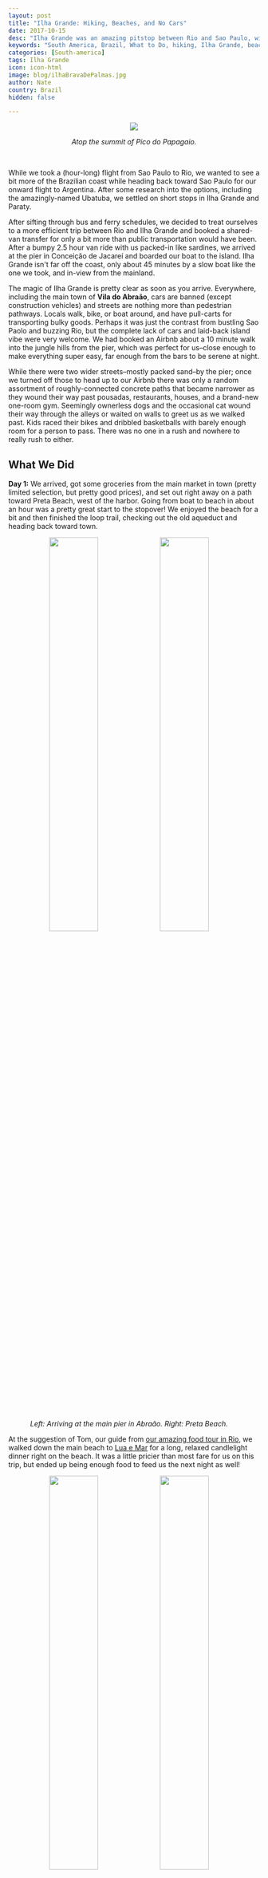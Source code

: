 ```yaml
---
layout: post
title: "Ilha Grande: Hiking, Beaches, and No Cars"
date: 2017-10-15
desc: "Ilha Grande was an amazing pitstop between Rio and Sao Paulo, with lots of hiking, beaches, and hiking to beaches."
keywords: "South America, Brazil, What to Do, hiking, Ilha Grande, beaches"
categories: [South-america]
tags: Ilha Grande
icon: icon-html
image: blog/ilhaBravaDePalmas.jpg
author: Nate
country: Brazil
hidden: false

---
```


<div style="text-align: center;"><a href="/static/assets/img/blog/ilhaParrotTopPano.jpg" target="_blank"><img src="/static/assets/img/blog/ilhaParrotTopPano.jpg" style="max-width: calc(100% - 20px);"></a>
<p><i>Atop the summit of Pico do Papagaio.</i></p></div>
<br> 

While we took a (hour-long) flight from Sao Paulo to Rio, we wanted to see a bit more of the Brazilian coast while heading back toward Sao Paulo for our onward flight to Argentina. After some research into the options, including the amazingly-named Ubatuba, we settled on short stops in Ilha Grande and Paraty. 

After sifting through bus and ferry schedules, we decided to treat ourselves to a more efficient trip between Rio and Ilha Grande and booked a shared-van transfer for only a bit more than public transportation would have been. After a bumpy 2.5 hour van ride with us packed-in like sardines, we arrived at the pier in Conceição de Jacareí and boarded our boat to the island. Ilha Grande isn't far off the coast, only about 45 minutes by a slow boat like the one we took, and in-view from the mainland. 

The magic of Ilha Grande is pretty clear as soon as you arrive. Everywhere, including the main town of **Vila do Abraão**, cars are banned (except construction vehicles) and streets are nothing more than pedestrian pathways. Locals walk, bike, or boat around, and have pull-carts for transporting bulky goods.  Perhaps it was just the contrast from bustling Sao Paolo and buzzing Rio, but the complete lack of cars and laid-back island vibe were very welcome. We had booked an Airbnb about a 10 minute walk into the jungle hills from the pier, which was perfect for us–close enough to make everything super easy, far enough from the bars to be serene at night.

While there were two wider streets–mostly packed sand–by the pier; once we turned off those to head up to our Airbnb there was only a random assortment of roughly-connected concrete paths that became narrower as they wound their way past pousadas, restaurants, houses, and a brand-new one-room gym. Seemingly ownerless dogs and the occasional cat wound their way through the alleys or waited on walls to greet us as we walked past. Kids raced their bikes and dribbled basketballs with barely enough room for a person to pass. There was no one in a rush and nowhere to really rush to either.  

## <i class="fa fa-check-square" aria-hidden="true" style="color:#2495C4;"></i>What We Did 

**Day 1:** We arrived, got some groceries from the main market in town (pretty limited selection, but pretty good prices), and set out right away on a path toward Preta Beach, west of the harbor. Going from boat to beach in about an hour was a pretty great start to the stopover! We enjoyed the beach for a bit and then finished the loop trail, checking out the old aqueduct and heading back toward town. 

<div style="text-align: center; max-width: calc(100% - 20px);"><a href="/static/assets/img/blog/ilhaArrival.jpg" target="_blank"><img src="/static/assets/img/blog/ilhaArrival.jpg" width="45%"></a> <a href="/static/assets/img/blog/ilhaPreta.jpg" target="_blank"><img src="/static/assets/img/blog/ilhaPreta.jpg" width="45%"></a><p><i>Left: Arriving at the main pier in Abraão. Right: Preta Beach.</i></p></div><p></p>

At the suggestion of Tom, our guide from [our amazing food tour in Rio](LINK), we walked down the main beach to [Lua e Mar](https://www.tripadvisor.com/Restaurant_Review-g303497-d2422751-Reviews-Lua_e_Mar-Ilha_Grande_State_of_Rio_de_Janeiro.html) for a long, relaxed candlelight dinner right on the beach. It was a little pricier than most fare for us on this trip, but ended up being enough food to feed us the next night as well!

<div style="text-align: center; max-width: calc(100% - 20px);"><a href="/static/assets/img/blog/ilhaLuaEMar2.jpg" target="_blank"><img src="/static/assets/img/blog/ilhaLuaEMar2.jpg" width="45%"></a> <a href="/static/assets/img/blog/ilhaSeafood.jpg" target="_blank"><img src="/static/assets/img/blog/ilhaSeafood.jpg" width="45%"></a><p><i>Dinner at Lua e Mar, right on the sand.</i></p></div><p></p>

**Day 2:** We set a pre-dawn alarm and set out from our Airbnb around 5am to hike to **Pico do Papagaio**, the highest point on Ihla Grande with panoramic views. Our Airbnb host had tried to persuade us to hire a guide, but after reading from TripAdvisor comments from others who had done it solo we decided to give it a shot. We made it to the summit by around 7:30am, just after the morning clouds had burned off around the top, and were treated to amazing views and a lovely picnic snack. 

<div style="text-align: center; max-width: calc(100% - 20px);"><a href="/static/assets/img/blog/ilhaParrotScramble.jpg" target="_blank"><img src="/static/assets/img/blog/ilhaParrotScramble.jpg" width="45%"></a> <a href="/static/assets/img/blog/ilhaParrotTopSelfie.jpg" target="_blank"><img src="/static/assets/img/blog/ilhaParrotTopSelfie.jpg" width="45%"></a><p><i>Left: Scrambling up the T13 trail to Pico do Papagaio. Right: Together at the summit.</i></p></div><p></p>

On the way up the only hikers we encountered were two young women and their guide (him in old jeans and ratty flip flops!) making their way down after setting out around 2:30am to be at the summit for sunrise, plus one lone hiker who had (illegally) spent the night at the summit. He stopped us to give us a lengthy warning about a creepy guy at the top with a bamboo stick he was scared of, and who we never encountered (the lone hiker had a bamboo stick, though...?). All told, we made it up the steep trail from trailhead to summit in exactly two hours (including water/photo breaks) and back down in 1:35. 

While our host had warned us the trail was basically unmarked and that local orchid researchers had inadvertently created many false branches on the trail, we had no problem at all following the regular markers and clear primary trail until the summit area. Near the top there are many options, but leaving photo "breadcrumbs" of how to get back on our way down made it a piece of cake.

<div style="text-align: center; max-width: calc(100% - 20px);"><a href="/static/assets/img/blog/ilhaParrotSignpost.jpg" target="_blank"><img src="/static/assets/img/blog/ilhaParrotSignpost.jpg" width="30%"></a> <a href="/static/assets/img/blog/ilhaParrotArrow.jpg" target="_blank"><img src="/static/assets/img/blog/ilhaParrotArrow.jpg" width="30%"></a><a href="/static/assets/img/blog/ilhaParrotFingerpoint.jpg" target="_blank"><img src="/static/assets/img/blog/ilhaParrotFingerpoint.jpg" width="30%"></a><p><i>We made it up and down without incident through a combination of official and unofficial signs, plus photo "breadcrumbs" at unmarked trail splits.</i></p></div><p></p>

After that 9 miles was behind us, we made a quick pitstop to swap out gear and headed out on a trail toward **Feiticeira Beach** via **Feiticeira Waterfall**. This hike took us about 1:40 on the trail, not counting the stop at the waterfall/swimming hole. At the waterfall, we saw others rapelling down the (~30 foot high) waterfall face with a guide, which didn't look like it lasted long enough to be worth the cost. After cooling off in the chilly fresh water pools, we got back on the trail and made it to **Feiticeira Beach** just after 1pm. This ended up being our favorite beach on Ilha Grande, especially before ~3:30pm when many tour boats doing a loop of the northern beaches showed up. It was quiet but not completely empty, and had food/açaí (a delicious purple dessert I've become quite fond of)/drink/taxi boat stands but no pushy vendors. We were pretty exhausted by 4:30pm and took a taxi boat (only 20 Real/6 USD pp) back to Abraão to grab a table at **Café Do Mar** to watch the final rays of sun fade from the sky before heading back to the Airbnb to enjoy our Day 1 leftovers.

<div style="text-align: center; max-width: calc(100% - 20px);"><a href="/static/assets/img/blog/ilhaFeiticeiraSigns.jpg" target="_blank"><img src="/static/assets/img/blog/ilhaFeiticeiraSigns.jpg" width="45%"></a> <a href="/static/assets/img/blog/ilhaFeiticeiraLeaving.jpg" target="_blank"><img src="/static/assets/img/blog/ilhaFeiticeiraLeaving.jpg" width="45%"></a><p><i>Left: Signs at the split between trails to the waterfall and to the beach. Right: Feiticeira Beach, from the taxi boat as we pulled away to head back to Abraão.</i></p></div><p></p>

**Day 3:** After 15 miles of walking the day before we still weren't done and set out on an eastern route (albeit at a more leisurely time). From Abraão we walked to **Júlia Beach** and then on **the T10 trail** to **Brava de Palmas Beach** where we stopped to cool down, enjoy the shade, and have a snack. This was a lovely, pretty isolated beach that most hikers seemed to pass up in favor of larger beaches further down the trail. 

<div style="text-align: center; max-width: calc(100% - 20px);"><a href="/static/assets/img/blog/ilhaBravaDePalmas.jpg" target="_blank"><img src="/static/assets/img/blog/ilhaBravaDePalmas.jpg" width="45%"></a> <a href="/static/assets/img/blog/ilhaEnseada.jpg" target="_blank"><img src="/static/assets/img/blog/ilhaEnseada.jpg" width="45%"></a><p><i>Left: Brava de Palmas Beach. Right: Crossing the footbridge at Enseada das Palmas.</i></p></div><p></p>

Unfortunately when we packed up to head on, we didn't tie our [picnic blanket](http://site.awellchartedpath.com/blog/2017/08/Packing/) onto Amy's pack quite well enough and it became our first real casualty of the trip somewhere along the next few miles of trail. 

We crossed **Palmas Beach**, avoiding all the vendors hawking pre-reserved boats back from **Pouso Beach**, and back into the jungle over another ridge. After almost an hour, we reached **Pouso**, booked our cheap taxi boat back to Abraão for late afternoon (again only 20 Real/6 USD pp). 

<div style="text-align: center; max-width: calc(100% - 20px);"><a href="/static/assets/img/blog/ilhaTaxiBoats.jpg" target="_blank"><img src="/static/assets/img/blog/ilhaTaxiBoats.jpg" width="45%"></a><p><i>Taxi boats lined up ready to head from Pouso Beach back to Abraão.</i></p></div><p></p>

That set, we hiked the final trail leg about 20 minutes to **Lopes Mendes** and immediately saw why so many say this is their favorite beach on Ilha Grande. The super-wide white sand beach is undeniably beautiful, and it may be the softest, finest sand I've ever walked on. We didn't love how many people were there (having just done the short walk from their roundtrip boat) and how far the shade was from the water, meaning we weren't comfortable both swimming at once and leaving our pack unattended. We spent about two hours here before heading back to **Pouso Beach** to hop on our taxi boat back to Abraão, where we stopped at **Lua e Mar** again for a final _Ilha Grande oceanside sunset drink_.

<div style="text-align: center;"><a href="/static/assets/img/blog/ilhaLopesMendesPano.jpg" target="_blank"><img src="/static/assets/img/blog/ilhaLopesMendesPano.jpg" style="max-width: calc(100% - 20px);"></a>
<p><i>Lopes Mendes Beach on Ilha Grande.</i></p></div>
<br> 

**Day 4:** Unfortunately, our time in São Paulo came to an end in only 3 days. Ths was our last day and with our 10am boat to Conceição de Jacareí to catch our van to Paraty, we didn't get to do much beyond have some breakfast, pack up our backpacks and head out. Luckily for us, after days of brilliant weather it was cloudy and dreary out which may be the only way we were able to make ourselves leave. Even though the weather had turned dreary, there was a sizable influx of new island visitors, likely coming to enjoy a long weekend for a Brazilian holiday we weren't familiar with. The 3 days we were on the island, we were rarely alone around town but the streets were easily navigable. The morning we left, the streets around the pier were choked with people carrying beach gear and trolleys loaded down with luggage. We thoroughly enjoyed our time on the island but our opinion might have changed if we had been there only for a peak summertime weekend. 

## <i class="fa fa-check-square" aria-hidden="true" style="color:#2495C4;"></i>How We Did with Our Budget

We had originally budgeted as much as $85 dollars a night for accomodations but we were able to find a nice Airbnb in the upper part of Abraão (an area I would recommend as very serene) with a full kitchen for $74 a night.

We had also budgeted $15 dollars per day per person for food and $15 dollars per day per person for entertainment. As usual, we self-catered 2 meals a day to save money, though here we decided to eat out at dinnertime so we could enjoy the sunsets and evening vibe after days of hiking and beaches. We ended up coming in at an average of $61 a day for the two of us (out of $60 a day that we budgeted). This included a fancy dinner at **Lua e Mar** ($88 for drinks, appetizers, and a seafood stew that ended up feeding both of us for two nights) and each of our taxi boats around the island ($25 total). 

Overall, the prices were actually more reasonable than I expected, given it is a touristy island with all supplies arriving by boat, but about equal to Rio or Sao Paulo.

<div style="text-align: center;"><video controls loop style="max-width: calc(100% - 20px);">
  <source src="/static/assets/img/blog/ilhaParrotHowlersSized.m4v" type="video/mp4">
  <a href="/static/assets/img/blog/ilhaParrotClimb.jpg" target="_blank"><img src="/static/assets/img/blog/ilhaParrotClimb.jpg" style="max-width: calc(100% - 20px);"></a>
</video>
<p><i>Just a nice hike through the rainforest... until you turn on the sound. We didn't actually see a single Howler Monkey on the trail, but heard them most of the early morning.</i></p>
</div>